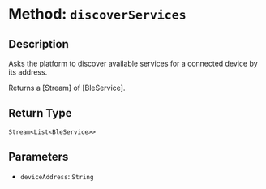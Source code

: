 # Method: `discoverServices`

## Description

Asks the platform to discover available services for a connected device by its address.

 Returns a [Stream] of [BleService].

## Return Type
`Stream<List<BleService>>`

## Parameters

- `deviceAddress`: `String`
